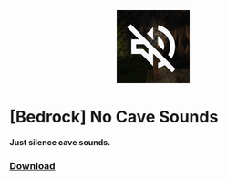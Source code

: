 <p align="center">
    <img src="pack_icon.png"></img>
</p>

# \[Bedrock\] No Cave Sounds

**Just silence cave sounds.**

### [Download](https://github.com/typeling1578/bedrock-no-cave-sounds/release/latest/download/BedrockNoCaveSounds.mcpack)
